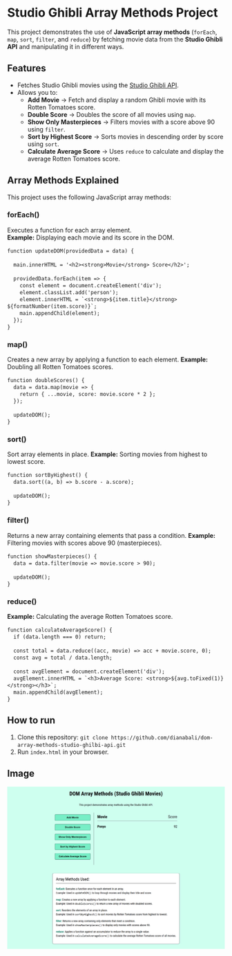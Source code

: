 # Studio Ghibli Array Methods Project

This project demonstrates the use of **JavaScript array methods** (`forEach`, `map`, `sort`, `filter`, and `reduce`) by fetching movie data from the **Studio Ghibli API** and manipulating it in different ways.


## Features
- Fetches Studio Ghibli movies using the [Studio Ghibli API](https://ghibliapi.vercel.app/).
- Allows you to:
  - **Add Movie** → Fetch and display a random Ghibli movie with its Rotten Tomatoes score.  
  - **Double Score** → Doubles the score of all movies using `map`.  
  - **Show Only Masterpieces** → Filters movies with a score above 90 using `filter`.  
  - **Sort by Highest Score** → Sorts movies in descending order by score using `sort`.  
  - **Calculate Average Score** → Uses `reduce` to calculate and display the average Rotten Tomatoes score.  


## Array Methods Explained
This project uses the following JavaScript array methods:

### forEach()
Executes a function for each array element.  
**Example:** Displaying each movie and its score in the DOM. 
```
function updateDOM(providedData = data) {

  main.innerHTML = '<h2><strong>Movie</strong> Score</h2>';

  providedData.forEach(item => {
    const element = document.createElement('div');
    element.classList.add('person');
    element.innerHTML = `<strong>${item.title}</strong> ${formatNumber(item.score)}`;
    main.appendChild(element);
  });
}
```

### map()
Creates a new array by applying a function to each element.
**Example:** Doubling all Rotten Tomatoes scores.
```
function doubleScores() {
  data = data.map(movie => {
    return { ...movie, score: movie.score * 2 };
  });

  updateDOM();
}
```

### sort()
Sort array elements in place.
**Example:** Sorting movies from highest to lowest score.
```
function sortByHighest() {
  data.sort((a, b) => b.score - a.score);

  updateDOM();
}
```

### filter()
Returns a new array containing elements that pass a condition.
**Example:** Filtering movies with scores above 90 (masterpieces).
```
function showMasterpieces() {
  data = data.filter(movie => movie.score > 90);

  updateDOM();
}
```

### reduce()
**Example:** Calculating the average Rotten Tomatoes score.
```
function calculateAverageScore() {
  if (data.length === 0) return;

  const total = data.reduce((acc, movie) => acc + movie.score, 0);
  const avg = total / data.length;

  const avgElement = document.createElement('div');
  avgElement.innerHTML = `<h3>Average Score: <strong>${avg.toFixed(1)}</strong></h3>`;
  main.appendChild(avgElement);
}
```

## How to run
1. Clone this repository: ```git clone https://github.com/dianabali/dom-array-methods-studio-ghilbi-api.git```
2. Run ```index.html``` in your browser.

## Image
![Studio Ghilbi Movies App](preview.png)

